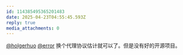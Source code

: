 ```yaml
---
id: 114385495365201483
date: 2025-04-23T04:55:45.593Z
reply: true
media_attachments: 0
---
```


[@holgerhuo](https://mast.dragon-fly.club/@holgerhuo) [@error](https://m-i.im/@error) 换个代理协议估计就可以了。但是没有好的开源项目。

